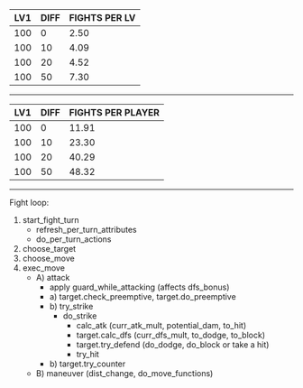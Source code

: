 | LV1 | DIFF | FIGHTS PER LV |  
| --- |------|---------------|
| 100 | 0    | 2.50          |  
| 100 | 10   | 4.09          |  
| 100 | 20   | 4.52          |  
| 100 | 50   | 7.30          |  
___
| LV1  | DIFF  | FIGHTS PER PLAYER |
|------|-------|-------------------|
| 100  | 0     | 11.91             |  
| 100  | 10    | 23.30             |  
| 100  | 20    | 40.29             |  
| 100  | 50    | 48.32             |  
---
Fight loop:
1. start_fight_turn
   * refresh_per_turn_attributes
   * do_per_turn_actions
2. choose_target
3. choose_move
4. exec_move 
   * A) attack
     * apply guard_while_attacking (affects dfs_bonus)
     * a) target.check_preemptive, target.do_preemptive
     * b) try_strike
       * do_strike
         * calc_atk (curr_atk_mult, potential_dam, to_hit)
         * target.calc_dfs (curr_dfs_mult, to_dodge, to_block)
         * target.try_defend (do_dodge, do_block or take a hit)
         * try_hit 
     * b) target.try_counter
   * B) maneuver (dist_change, do_move_functions)
